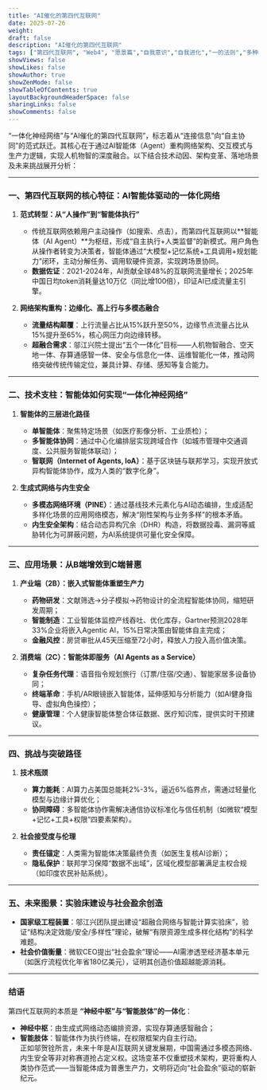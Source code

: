 ```yaml
---
title: "AI催化的第四代互联网"
date: 2025-07-26
weight: 
draft: false
description: "AI催化的第四代互联网"
tags: ["第四代互联网", "Web4", "愿景篇","自我意识","自我进化","一的法则","多种模态","模块集成","仿生架构"]
showViews: false
showLikes: false
showAuthor: true
showZenMode: false
showTableOfContents: true
layoutBackgroundHeaderSpace: false
sharingLinks: false
showComments: false
---
```




“一体化神经网络”与“AI催化的第四代互联网”，标志着从“连接信息”向“自主协同”的范式跃迁。其核心在于通过AI智能体（Agent）重构网络架构、交互模式与生产力逻辑，实现人机物智的深度融合。以下结合技术动因、架构变革、落地场景及未来挑战展开分析：

---

### 一、**第四代互联网的核心特征：AI智能体驱动的一体化网络**
1. **范式转型：从“人操作”到“智能体执行”**  
   - 传统互联网依赖用户主动操作（如搜索、点击），而第四代互联网以**智能体（AI Agent）**为枢纽，形成“自主执行+人类监督”的新模式。用户角色从操作者转变为决策者，智能体通过“大模型+记忆系统+工具调用+规划能力”闭环，主动分解任务、调用软硬件资源，实现跨场景协同。
   - **数据佐证**：2021-2024年，AI贡献全球48%的互联网流量增长；2025年中国日均token消耗量达10万亿（同比增100倍），印证AI已成流量主引擎。

2. **网络架构重构：边缘化、高上行与多模态融合**  
   - **流量结构颠覆**：上行流量占比从15%跃升至50%，边缘节点流量占比从15%提升至65%，核心网压力向边缘转移。
   - **超融合需求**：邬江兴院士提出“五个一体化”目标——人机物智融合、空天地一体、存算通感智一体、安全与信息化一体、运维智能化一体，推动网络突破传统传输定位，兼具计算、存储、感知等复合能力。

---

### 二、**技术支柱：智能体如何实现“一体化神经网络”**
1. **智能体的三层进化路径**  
   - **单智能体**：聚焦特定场景（如医疗影像分析、工业质检）；  
   - **多智能体协同**：通过中心化编排层实现跨域合作（如城市管理中交通调度、公共服务智能体联动）；  
   - **智联网（Internet of Agents, IoA）**：基于区块链与联邦学习，实现开放式异构智能体协作，成为人类的“数字化身”。

2. **生成式网络与内生安全**  
   - **多模态网络环境（PINE）**：通过基线技术元素化与AI动态编排，生成适配多样化场景的应用网络模态，解决“刚性架构与业务多样”的根本矛盾。  
   - **内生安全架构**：结合动态异构冗余（DHR）构造，将数据投毒、漏洞等威胁转化为可屏蔽问题，为AI系统提供可量化安全保障。

---

### 三、**应用场景：从B端增效到C端普惠**
1. **产业端（2B）：嵌入式智能体重塑生产力**  
   - **药物研发**：文献筛选→分子模拟→药物设计的全流程智能体协同，缩短研发周期；  
   - **智能制造**：工业智能体监控产线吞吐、优化库存，Gartner预测2028年33%企业将嵌入Agentic AI，15%日常决策由智能体自主完成；  
   - **金融风控**：房贷审批从45天压缩至72小时，释放人力投入高价值决策。

2. **消费端（2C）：智能体即服务（AI Agents as a Service）**  
   - **复杂任务代理**：语音指令规划旅行（订票/住宿/交通）、智能家居多设备协同；  
   - **终端革命**：手机/AR眼镜嵌入智能体，延伸感知与分析能力（如AI健身指导、虚拟角色操控）；  
   - **健康管理**：个人健康智能体整合体征数据、医疗知识库，提供实时干预建议。

---

### 四、**挑战与突破路径**
1. **技术瓶颈**  
   - **算力能耗**：AI算力占美国总能耗2%-3%，逼近6%临界点，需通过轻量化模型与边缘计算优化；  
   - **协同障碍**：多智能体协作需解决通信协议标准化与信任机制（如微软“模型+记忆+工具+权限”四要素架构）。

2. **社会接受度与伦理**  
   - **责任锚定**：人类需为智能体决策最终负责（如医生复核AI诊断）；  
   - **隐私保护**：联邦学习保障“数据不出域”，区域化模型部署满足主权合规（如印度农民补贴系统）。

---

### 五、**未来图景：实验床建设与社会盈余创造**
- **国家级工程装置**：邬江兴团队提出建设“超融合网络与智能计算实验床”，验证“结构决定效能/安全/多样性”理论，破解“有限资源生成多样化结构”的科学难题。  
- **社会价值衡量**：微软CEO提出“社会盈余”理论——AI需渗透至经济基本单元（如医疗流程优化年省180亿美元），证明其创造价值超越能源消耗。

---

### 结语
第四代互联网的本质是 **“神经中枢”与“智能肢体”的一体化**：  
- **神经中枢**：由生成式网络动态编排资源，实现存算通感智融合；  
- **智能肢体**：智能体作为执行终端，在权限框架内自主行动。  
正如邬贺铨所言，未来十年是AI互联网关键发展期，中国需通过多模态网络、内生安全等非对称赛道抢占定义权。这场变革不仅重塑技术架构，更将重构人类协作范式——当智能体成为普惠生产力，文明将迈向“社会盈余”驱动的崭新纪元。